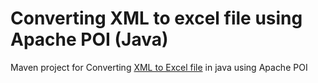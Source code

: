 # Converting XML to excel file using Apache POI (Java)
Maven project for Converting [XML to Excel file](http://blog.jbaysolutions.com/2015/10/16/reading-and-converting-xml-files-to-excel) in java using Apache POI

